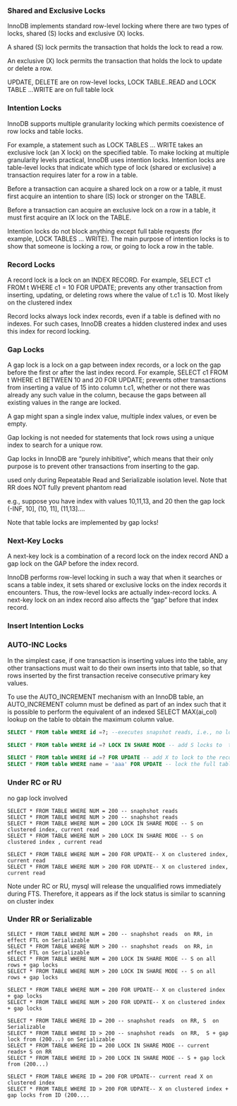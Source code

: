 ### Shared and Exclusive Locks
InnoDB implements standard row-level locking where there are two types of locks, shared (S) locks and exclusive (X) locks.

A shared (S) lock permits the transaction that holds the lock to read a row.

An exclusive (X) lock permits the transaction that holds the lock to update or delete a row.

UPDATE, DELETE are on row-level locks, LOCK TABLE..READ and LOCK TABLE ...WRITE are on full table lock

### Intention Locks

InnoDB supports multiple granularity locking which permits coexistence of row locks and table locks.

For example, a statement such as LOCK TABLES ... WRITE takes an exclusive lock (an X lock) on the specified table. To make locking at multiple granularity levels practical, InnoDB uses intention locks. Intention locks are table-level locks that indicate which type of lock (shared or exclusive) a transaction requires later for a row in a table.

Before a transaction can acquire a shared lock on a row or a table, it must first acquire an intention to share (IS) lock or stronger on the TABLE.

Before a transaction can acquire an exclusive lock on a row in a table, it must first acquire an IX lock on the TABLE.

Intention locks do not block anything except full table requests (for example, LOCK TABLES ... WRITE). The main purpose of intention locks is to show that someone is locking a row, or going to lock a row in the table.

### Record Locks 

A record lock is a lock on an INDEX RECORD. For example, SELECT c1 FROM t WHERE c1 = 10 FOR UPDATE; prevents any other transaction from inserting, updating, or deleting rows where the value of t.c1 is 10. Most likely on the clustered index

Record locks always lock index records, even if a table is defined with no indexes. For such cases, InnoDB creates a hidden clustered index and uses this index for record locking.

### Gap Locks

A gap lock is a lock on a gap between index records, or a lock on the gap before the first or after the last index record. For example, SELECT c1 FROM t WHERE c1 BETWEEN 10 and 20 FOR UPDATE; prevents other transactions from inserting a value of 15 into column t.c1, whether or not there was already any such value in the column, because the gaps between all existing values in the range are locked.

A gap might span a single index value, multiple index values, or even be empty.

Gap locking is not needed for statements that lock rows using a unique index to search for a unique row.

Gap locks in InnoDB are “purely inhibitive”, which means that their only purpose is to prevent other transactions from inserting to the gap.

used only during Repeatable Read  and Serializable isolation level. Note that RR does NOT fully prevent phantom read

e.g., suppose you have index with values 10,11,13, and 20 then the  gap lock (-INF, 10], (10, 11], (11,13]....

Note that table locks are implemented by gap locks!

### Next-Key Locks
A next-key lock is a combination of a record lock on the index record AND a gap lock on the GAP before the index record.

InnoDB performs row-level locking in such a way that when it searches or scans a table index, it sets shared or exclusive locks on the index records it encounters. Thus, the row-level locks are actually index-record locks. A next-key lock on an index record also affects the “gap” before that index record.



### Insert Intention Locks

### AUTO-INC Locks

In the simplest case, if one transaction is inserting values into the table, any other transactions must wait to do their own inserts into that table, so that rows inserted by the first transaction receive consecutive primary key values.

To use the AUTO_INCREMENT mechanism with an InnoDB table, an AUTO_INCREMENT column must be defined as part of an index such that it is possible to perform the equivalent of an indexed SELECT MAX(ai_col) lookup on the table to obtain the maximum column value.

```sql
SELECT * FROM table WHERE id =?; --executes snapshot reads, i.e., no lock involved for lower than serializable isolation level (IL) 

SELECT * FROM table WHERE id =? LOCK IN SHARE MODE -- add S locks to  the record

SELECT * FROM table WHERE id =? FOR UPDATE -- add X to lock to the record
SELECT * FROM table WHERE name = 'aaa' FOR UPDATE -- lock the full table by next key locks on all rows in the clustered index. Use show engine innodb status


```

### Under RC or RU

no gap lock involved

```
SELECT * FROM TABLE WHERE NUM = 200 -- snaphshot reads 
SELECT * FROM TABLE WHERE NUM > 200 -- snaphshot reads 
SELECT * FROM TABLE WHERE NUM = 200 LOCK IN SHARE MODE -- S on clustered index, current read 
SELECT * FROM TABLE WHERE NUM > 200 LOCK IN SHARE MODE -- S on clustered index , current read

SELECT * FROM TABLE WHERE NUM = 200 FOR UPDATE-- X on clustered index, current read 
SELECT * FROM TABLE WHERE NUM > 200 FOR UDPATE-- X on clustered index, current read 
```
Note under RC or RU, mysql will release the unqualified rows immediately during FTS. Therefore, it appears as if the lock status is similar to scanning on cluster index

### Under RR or Serializable

```
SELECT * FROM TABLE WHERE NUM = 200 -- snaphshot reads  on RR, in effect FTL on Serializable
SELECT * FROM TABLE WHERE NUM > 200 -- snaphshot reads  on RR, in effect FTL on Serializable
SELECT * FROM TABLE WHERE NUM = 200 LOCK IN SHARE MODE -- S on all rows + gap locks
SELECT * FROM TABLE WHERE NUM > 200 LOCK IN SHARE MODE -- S on all rows + gap locks

SELECT * FROM TABLE WHERE NUM = 200 FOR UPDATE-- X on clustered index + gap locks
SELECT * FROM TABLE WHERE NUM > 200 FOR UDPATE-- X on clustered index + gap locks

SELECT * FROM TABLE WHERE ID = 200 -- snaphshot reads  on RR, S  on Serializable
SELECT * FROM TABLE WHERE ID > 200 -- snaphshot reads  on RR,  S + gap lock from (200...) on Serializable
SELECT * FROM TABLE WHERE ID = 200 LOCK IN SHARE MODE -- current reads+ S on RR 
SELECT * FROM TABLE WHERE ID > 200 LOCK IN SHARE MODE -- S + gap lock from (200...)

SELECT * FROM TABLE WHERE ID = 200 FOR UPDATE-- current read X on clustered index 
SELECT * FROM TABLE WHERE ID > 200 FOR UDPATE-- X on clustered index + gap locks from ID (200....



```

